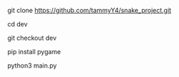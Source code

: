 git clone https://github.com/tammyY4/snake_project.git

cd dev

git checkout dev

pip install pygame

python3 main.py
